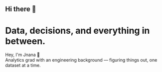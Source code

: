 ## Hi there 👋

# Data, decisions, and everything in between.  

Hey, I'm Jnana 👋  
Analytics grad with an engineering background — figuring things out, one dataset at a time.
